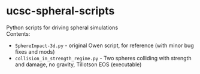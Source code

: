 ucsc-spheral-scripts
====================

Python scripts for driving spheral simulations  
Contents: 
  * `SphereImpact-3d.py` - original Owen script, for reference (with minor bug fixes and mods)
  * `collision_in_strength_regime.py` - Two spheres colliding with strength and damage, no gravity, Tillotson EOS (executable)
